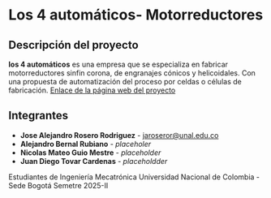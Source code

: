 # Los 4 automáticos- Motorreductores

## Descripción del proyecto

**los 4 automáticos** es una empresa que se especializa en fabricar motorreductores sinfin corona, de engranajes cónicos y helicoidales. Con una propuesta de automatización del proceso por celdas o células de fabricación. 
[Enlace de la página web del proyecto](https://folio-2021-7615b5.webflow.io/)

## Integrantes

- **Jose Alejandro Rosero Rodriguez** - jaroseror@unal.edu.co
- **Alejandro Bernal Rubiano** - *placeholer*
- **Nicolas Mateo Guio Mestre** - *placeholder*
- **Juan Diego Tovar Cardenas** - *placeholdder*

Estudiantes de Ingeniería Mecatrónica
Universidad Nacional de Colombia - Sede Bogotá
Semetre 2025-II


